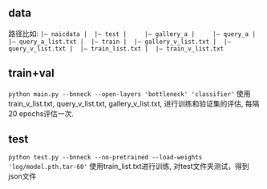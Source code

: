 ## data
路径比如:
`
|— naicdata
|  |— test
|     |— gallery_a
|     |— query_a
|     |— query_a_list.txt
|  |— train
|  |— gallery_v_list.txt
|  |— query_v_list.txt
|  |— train_list.txt
|  |— train_v_list.txt
`

## train+val
`python main.py --bnneck --open-layers 'bottleneck' 'classifier'`
使用train_v_list.txt, query_v_list.txt, gallery_v_list.txt, 进行训练和验证集的评估, 每隔20 epochs评估一次.

## test
`python test.py --bnneck --no-pretrained --load-weights 'log/model.pth.tar-60'`
使用train_list.txt进行训练, 对test文件夹测试，得到json文件
